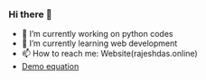### Hi there 👋

- 🔭 I’m currently working on python codes
- 🌱 I’m currently learning web development
- 📫 How to reach me: Website(rajeshdas.online)
- [Demo equation](https://latex.codecogs.com/gif.latex?%5Csqrt%7B%5Cfrac%7B2%5E3%7D%7Ba%7D%7D)
